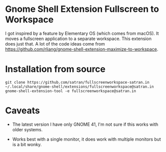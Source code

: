 # Gnome Shell Extension Fullscreen to Workspace

I got inspired by a feature by Elementary OS (which comes from macOS). It moves a fullscreen application to a separate workspace. This extension does just that. A lot of the code ideas come from https://github.com/rliang/gnome-shell-extension-maximize-to-workspace.

# Installation from source
```
git clone https://github.com/satran/fullscreenworkspace-satran.in ~/.local/share/gnome-shell/extensions/fullscreenworkspace@satran.in
gnome-shell-extension-tool -e fullscreenworkspace@satran.in
```

# Caveats
* The latest version I have only GNOME 41, I'm not sure if this works with older systems.
- Works best with a single monitor, it does work with multiple monitors but is a bit wonky.
